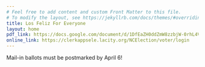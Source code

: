 ```yaml
---
# Feel free to add content and custom Front Matter to this file.
# To modify the layout, see https://jekyllrb.com/docs/themes/#overriding-theme-defaults
title: Los Feliz For Everyone
layout: home
pdf_link: https://docs.google.com/document/d/1DfEaZH0ddZmW8zzbjW-0rhL4VTd9QzC2byHUExc-GP4/edit
online_link: https://clerkappsele.lacity.org/NCElection/voter/login
---
```


Mail-in ballots must be postmarked by April 6!
